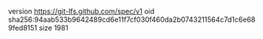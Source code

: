 version https://git-lfs.github.com/spec/v1
oid sha256:94aab533b9642489cd6e11f7cf030f460da2b0743211564c7d1c6e689fed8151
size 1981
